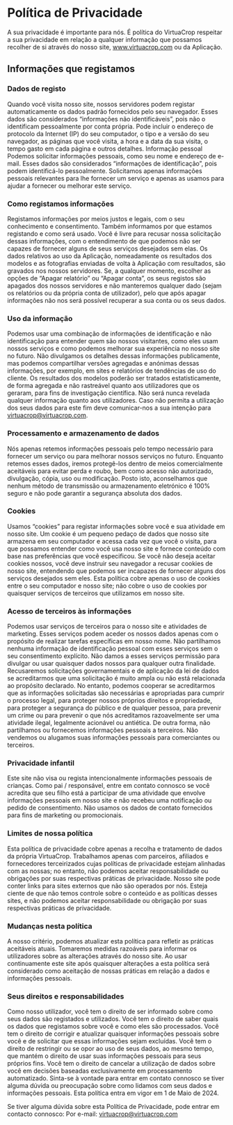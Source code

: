 # Política de Privacidade
A sua privacidade é importante para nós. É política do VirtuaCrop respeitar a sua privacidade em relação a qualquer informação que possamos recolher de si através do nosso site, www.virtuacrop.com ou da Aplicação.

## Informações que registamos

### Dados de registo
Quando você visita nosso site, nossos servidores podem registar automaticamente os dados padrão fornecidos pelo seu navegador. Esses dados são considerados “informações não identificáveis”, pois não o identificam pessoalmente por conta própria. Pode incluir o endereço de protocolo da Internet (IP) do seu computador, o tipo e a versão do seu navegador, as páginas que você visita, a hora e a data da sua visita, o tempo gasto em cada página e outros detalhes.
Informação pessoal
Podemos solicitar informações pessoais, como seu nome e endereço de e-mail. Esses dados são considerados “informações de identificação”, pois podem identificá-lo pessoalmente. Solicitamos apenas informações pessoais relevantes para lhe fornecer um serviço e apenas as usamos para ajudar a fornecer ou melhorar este serviço.
### Como registamos informações
Registamos informações por meios justos e legais, com o seu conhecimento e consentimento. Também informamos por que estamos registando e como será usado. Você é livre para recusar nossa solicitação dessas informações, com o entendimento de que podemos não ser capazes de fornecer alguns de seus serviços desejados sem elas.
Os dados relativos ao uso da Aplicação, nomeadamente os resultados dos modelos e as fotografias enviadas de volta à Aplicação com resultados, são gravados nos nossos servidores. Se, a qualquer momento, escolher as opções de “Apagar relatório” ou “Apagar conta”, os seus registos são apagados dos nossos servidores e não manteremos qualquer dado (sejam os relatórios ou da própria conta de utilizador), pelo que após apagar informações não nos será possível recuperar a sua conta ou os seus dados.
### Uso da informação
Podemos usar uma combinação de informações de identificação e não identificação para entender quem são nossos visitantes, como eles usam nossos serviços e como podemos melhorar sua experiência no nosso site no futuro. Não divulgamos os detalhes dessas informações publicamente, mas podemos compartilhar versões agregadas e anónimas dessas informações, por exemplo, em sites e relatórios de tendências de uso do cliente.
Os resultados dos modelos poderão ser tratados estatisticamente, de forma agregada e não rastreável quanto aos utilizadores que os geraram, para fins de investigação científica. Não será nunca revelada qualquer informação quanto aos utilizadores. Caso não permita a utilização dos seus dados para este fim deve comunicar-nos a sua intenção para virtuacrop@virtuacrop.com.
### Processamento e armazenamento de dados
Nós apenas retemos informações pessoais pelo tempo necessário para fornecer um serviço ou para melhorar nossos serviços no futuro. Enquanto retemos esses dados, iremos protegê-los dentro de meios comercialmente aceitáveis ​​para evitar perda e roubo, bem como acesso não autorizado, divulgação, cópia, uso ou modificação. Posto isto, aconselhamos que nenhum método de transmissão ou armazenamento eletrónico é 100% seguro e não pode garantir a segurança absoluta dos dados.
### Cookies
Usamos “cookies” para registar informações sobre você e sua atividade em nosso site. Um cookie é um pequeno pedaço de dados que nosso site armazena em seu computador e acessa cada vez que você o visita, para que possamos entender como você usa nosso site e fornece conteúdo com base nas preferências que você especificou.
Se você não deseja aceitar cookies nossos, você deve instruir seu navegador a recusar cookies de nosso site, entendendo que podemos ser incapazes de fornecer alguns dos serviços desejados sem eles. Esta política cobre apenas o uso de cookies entre o seu computador e nosso site; não cobre o uso de cookies por quaisquer serviços de terceiros que utilizamos em nosso site.
### Acesso de terceiros às informações
Podemos usar serviços de terceiros para o nosso site e atividades de marketing. Esses serviços podem aceder os nossos dados apenas com o propósito de realizar tarefas específicas em nosso nome. Não partilhamos nenhuma informação de identificação pessoal com esses serviços sem o seu consentimento explícito. Não damos a esses serviços permissão para divulgar ou usar quaisquer dados nossos para qualquer outra finalidade.
Recusaremos solicitações governamentais e de aplicação da lei de dados se acreditarmos que uma solicitação é muito ampla ou não está relacionada ao propósito declarado. No entanto, podemos cooperar se acreditarmos que as informações solicitadas são necessárias e apropriadas para cumprir o processo legal, para proteger nossos próprios direitos e propriedade, para proteger a segurança do público e de qualquer pessoa, para prevenir um crime ou para prevenir o que nós acreditamos razoavelmente ser uma atividade ilegal, legalmente acionável ou antiética.
De outra forma, não partilhamos ou fornecemos informações pessoais a terceiros. Não vendemos ou alugamos suas informações pessoais para comerciantes ou terceiros.

### Privacidade infantil
Este site não visa ou regista intencionalmente informações pessoais de crianças. Como pai / responsável, entre em contato connosco se você acredita que seu filho está a participar de uma atividade que envolve informações pessoais em nosso site e não recebeu uma notificação ou pedido de consentimento. Não usamos os dados de contato fornecidos para fins de marketing ou promocionais.
### Limites de nossa política
Esta política de privacidade cobre apenas a recolha e tratamento de dados da própria VirtuaCrop. Trabalhamos apenas com parceiros, afiliados e fornecedores terceirizados cujas políticas de privacidade estejam alinhadas com as nossas; no entanto, não podemos aceitar responsabilidade ou obrigações por suas respectivas práticas de privacidade.
Nosso site pode conter links para sites externos que não são operados por nós. Esteja ciente de que não temos controle sobre o conteúdo e as políticas desses sites, e não podemos aceitar responsabilidade ou obrigação por suas respectivas práticas de privacidade.
### Mudanças nesta política
A nosso critério, podemos atualizar esta política para refletir as práticas aceitáveis ​​atuais. Tomaremos medidas razoáveis ​​para informar os utilizadores sobre as alterações através do nosso site. Ao usar continuamente este site após quaisquer alterações a esta política será considerado como aceitação de nossas práticas em relação a dados e informações pessoais.
### Seus direitos e responsabilidades
Como nosso utilizador, você tem o direito de ser informado sobre como seus dados são registados e utilizados. Você tem o direito de saber quais os dados que registamos sobre você e como eles são processados. Você tem o direito de corrigir e atualizar quaisquer informações pessoais sobre você e de solicitar que essas informações sejam excluídas.
Você tem o direito de restringir ou se opor ao uso de seus dados, ao mesmo tempo, que mantém o direito de usar suas informações pessoais para seus próprios fins. Você tem o direito de cancelar a utilização de dados sobre você em decisões baseadas exclusivamente em processamento automatizado.
Sinta-se à vontade para entrar em contato connosco se tiver alguma dúvida ou preocupação sobre como lidamos com seus dados e informações pessoais.
Esta política entra em vigor em 1 de Maio de 2024.

Se tiver alguma dúvida sobre esta Política de Privacidade, pode entrar em contacto connosco:
Por e-mail: virtuacrop@virtuacrop.com

